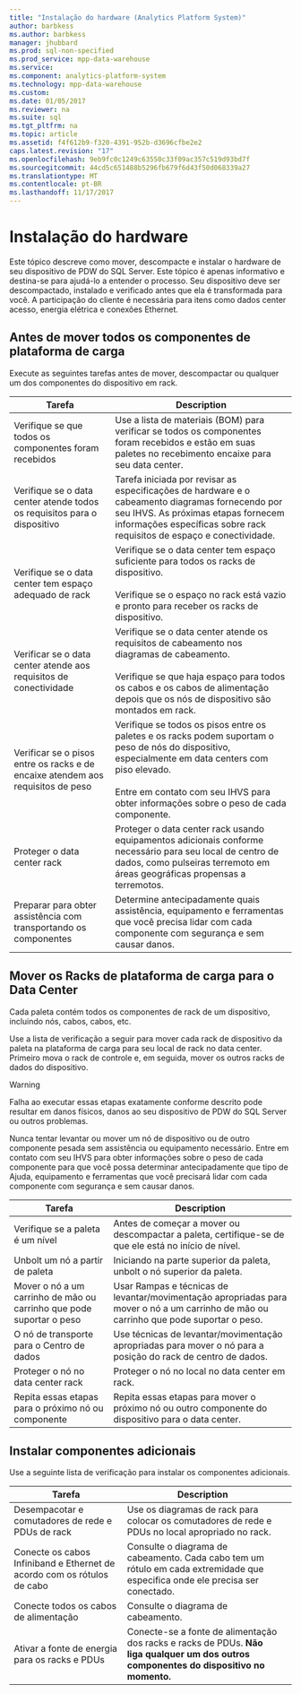 ```yaml
---
title: "Instalação do hardware (Analytics Platform System)"
author: barbkess
ms.author: barbkess
manager: jhubbard
ms.prod: sql-non-specified
ms.prod_service: mpp-data-warehouse
ms.service: 
ms.component: analytics-platform-system
ms.technology: mpp-data-warehouse
ms.custom: 
ms.date: 01/05/2017
ms.reviewer: na
ms.suite: sql
ms.tgt_pltfrm: na
ms.topic: article
ms.assetid: f4f612b9-f320-4391-952b-d3696cfbe2e2
caps.latest.revision: "17"
ms.openlocfilehash: 9eb9fc0c1249c63550c33f09ac357c519d93bd7f
ms.sourcegitcommit: 44cd5c651488b5296fb679f6d43f50d068339a27
ms.translationtype: MT
ms.contentlocale: pt-BR
ms.lasthandoff: 11/17/2017
---
```

# <a name="hardware-installation"></a>Instalação do hardware
Este tópico descreve como mover, descompacte e instalar o hardware de seu dispositivo de PDW do SQL Server. Este tópico é apenas informativo e destina-se para ajudá-lo a entender o processo. Seu dispositivo deve ser descompactado, instalado e verificado antes que ela é transformada para você. A participação do cliente é necessária para itens como dados center acesso, energia elétrica e conexões Ethernet.  
  
## <a name="BeforeMoving"></a>Antes de mover todos os componentes de plataforma de carga  
Execute as seguintes tarefas antes de mover, descompactar ou qualquer um dos componentes do dispositivo em rack.  
  
|Tarefa|Description|  
|--------|---------------|  
|Verifique se que todos os componentes foram recebidos|Use a lista de materiais (BOM) para verificar se todos os componentes foram recebidos e estão em suas paletes no recebimento encaixe para seu data center.|  
|Verifique se o data center atende todos os requisitos para o dispositivo|Tarefa iniciada por revisar as especificações de hardware e o cabeamento diagramas fornecendo por seu IHVS. As próximas etapas fornecem informações específicas sobre rack requisitos de espaço e conectividade.|  
|Verifique se o data center tem espaço adequado de rack|Verifique se o data center tem espaço suficiente para todos os racks de dispositivo.<br /><br />Verifique se o espaço no rack está vazio e pronto para receber os racks de dispositivo.|  
|Verificar se o data center atende aos requisitos de conectividade|Verifique se o data center atende os requisitos de cabeamento nos diagramas de cabeamento.<br /><br />Verifique se que haja espaço para todos os cabos e os cabos de alimentação depois que os nós de dispositivo são montados em rack.|  
|Verificar se o pisos entre os racks e de encaixe atendem aos requisitos de peso|Verifique se todos os pisos entre os paletes e os racks podem suportam o peso de nós do dispositivo, especialmente em data centers com piso elevado.<br /><br />Entre em contato com seu IHVS para obter informações sobre o peso de cada componente.|  
|Proteger o data center rack|Proteger o data center rack usando equipamentos adicionais conforme necessário para seu local de centro de dados, como pulseiras terremoto em áreas geográficas propensas a terremotos.|  
|Preparar para obter assistência com transportando os componentes|Determine antecipadamente quais assistência, equipamento e ferramentas que você precisa lidar com cada componente com segurança e sem causar danos.|  
  
## <a name="Moving"></a>Mover os Racks de plataforma de carga para o Data Center  
Cada paleta contém todos os componentes de rack de um dispositivo, incluindo nós, cabos, cabos, etc.  
  
Use a lista de verificação a seguir para mover cada rack de dispositivo da paleta na plataforma de carga para seu local de rack no data center. Primeiro mova o rack de controle e, em seguida, mover os outros racks de dados do dispositivo.  
  
> [!WARNING]  
> Falha ao executar essas etapas exatamente conforme descrito pode resultar em danos físicos, danos ao seu dispositivo de PDW do SQL Server ou outros problemas.  
>   
> Nunca tentar levantar ou mover um nó de dispositivo ou de outro componente pesada sem assistência ou equipamento necessário. Entre em contato com seu IHVS para obter informações sobre o peso de cada componente para que você possa determinar antecipadamente que tipo de Ajuda, equipamento e ferramentas que você precisará lidar com cada componente com segurança e sem causar danos.  
  
|Tarefa|Description|  
|--------|---------------|  
|Verifique se a paleta é um nível|Antes de começar a mover ou descompactar a paleta, certifique-se de que ele está no início de nível.|  
|Unbolt um nó a partir de paleta|Iniciando na parte superior da paleta, unbolt o nó superior da paleta.|  
|Mover o nó a um carrinho de mão ou carrinho que pode suportar o peso|Usar Rampas e técnicas de levantar/movimentação apropriadas para mover o nó a um carrinho de mão ou carrinho que pode suportar o peso.|  
|O nó de transporte para o Centro de dados|Use técnicas de levantar/movimentação apropriadas para mover o nó para a posição do rack de centro de dados.|  
|Proteger o nó no data center rack|Proteger o nó no local no data center em rack.|  
|Repita essas etapas para o próximo nó ou componente|Repita essas etapas para mover o próximo nó ou outro componente do dispositivo para o data center.|  
  
## <a name="AfterMoving"></a>Instalar componentes adicionais  
Use a seguinte lista de verificação para instalar os componentes adicionais.  
  
|Tarefa|Description||  
|--------|---------------|-|  
|Desempacotar e comutadores de rede e PDUs de rack|Use os diagramas de rack para colocar os comutadores de rede e PDUs no local apropriado no rack.||  
|Conecte os cabos Infiniband e Ethernet de acordo com os rótulos de cabo|Consulte o diagrama de cabeamento. Cada cabo tem um rótulo em cada extremidade que especifica onde ele precisa ser conectado.||  
|Conecte todos os cabos de alimentação|Consulte o diagrama de cabeamento.||  
|Ativar a fonte de energia para os racks e PDUs|Conecte-se a fonte de alimentação dos racks e racks de PDUs. **Não liga qualquer um dos outros componentes do dispositivo no momento.**||  
  
<!-- MISSING LINKS ## See Also  
[Common Metadata Query Examples &#40;SQL Server PDW&#41;](../sqlpdw/common-metadata-query-examples-sql-server-pdw.md)  -->  
  

